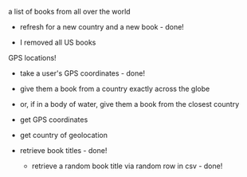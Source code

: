 a list of books from all over the world
- refresh for a new country and a new book - done!

- I removed all US books

GPS locations!
- take a user's GPS coordinates - done!
- give them a book from a country exactly across the globe
- or, if in a body of water, give them a book from the closest country

- get GPS coordinates
- get country of geolocation
- retrieve book titles - done!
  - retrieve a random book title via random row in csv - done!